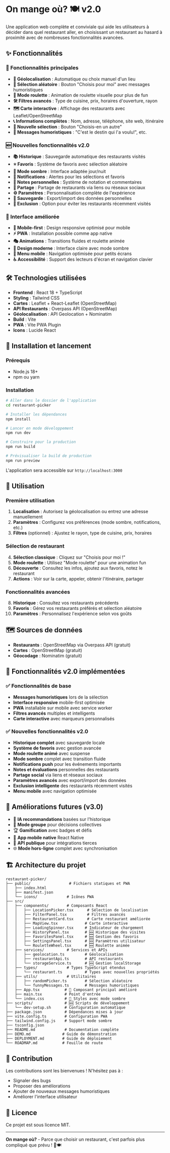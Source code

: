 # On mange où? 🍽️ v2.0

Une application web complète et conviviale qui aide les utilisateurs à décider dans quel restaurant aller, en choisissant un restaurant au hasard à proximité avec de nombreuses fonctionnalités avancées.

## ✨ Fonctionnalités

### 🎯 Fonctionnalités principales
- **📍 Géolocalisation** : Automatique ou choix manuel d'un lieu
- **🎲 Sélection aléatoire** : Bouton "Choisis pour moi" avec messages humoristiques
- **🎰 Mode roulette** : Animation de roulette visuelle pour plus de fun
- **🛠️ Filtres avancés** : Type de cuisine, prix, horaires d'ouverture, rayon
- **🗺️ Carte interactive** : Affichage des restaurants avec Leaflet/OpenStreetMap
- **📞 Informations complètes** : Nom, adresse, téléphone, site web, itinéraire
- **🔁 Nouvelle sélection** : Bouton "Choisis-en un autre"
- **🧠 Messages humoristiques** : "C'est le destin qui l'a voulu!", etc.

### 🆕 Nouvelles fonctionnalités v2.0
- **📚 Historique** : Sauvegarde automatique des restaurants visités
- **⭐ Favoris** : Système de favoris avec sélection aléatoire
- **🌙 Mode sombre** : Interface adaptée jour/nuit
- **🔔 Notifications** : Alertes pour les sélections et favoris
- **📝 Notes personnelles** : Système de notation et commentaires
- **🔗 Partage** : Partage de restaurants via liens ou réseaux sociaux
- **⚙️ Paramètres** : Personnalisation complète de l'expérience
- **💾 Sauvegarde** : Export/import des données personnelles
- **🚫 Exclusion** : Option pour éviter les restaurants récemment visités

### 🎨 Interface améliorée
- **📱 Mobile-first** : Design responsive optimisé pour mobile
- **⚡ PWA** : Installation possible comme app native
- **🎭 Animations** : Transitions fluides et roulette animée
- **🎨 Design moderne** : Interface claire avec mode sombre
- **🍔 Menu mobile** : Navigation optimisée pour petits écrans
- **♿ Accessibilité** : Support des lecteurs d'écran et navigation clavier

## 🛠️ Technologies utilisées

- **Frontend** : React 18 + TypeScript
- **Styling** : Tailwind CSS
- **Cartes** : Leaflet + React-Leaflet (OpenStreetMap)
- **API Restaurants** : Overpass API (OpenStreetMap)
- **Géolocalisation** : API Geolocation + Nominatim
- **Build** : Vite
- **PWA** : Vite PWA Plugin
- **Icons** : Lucide React

## 🚀 Installation et lancement

### Prérequis
- Node.js 18+ 
- npm ou yarn

### Installation
```bash
# Aller dans le dossier de l'application
cd restaurant-picker

# Installer les dépendances
npm install

# Lancer en mode développement
npm run dev

# Construire pour la production
npm run build

# Prévisualiser la build de production
npm run preview
```

L'application sera accessible sur `http://localhost:3000`

## 📱 Utilisation

### Première utilisation
1. **Localisation** : Autorisez la géolocalisation ou entrez une adresse manuellement
2. **Paramètres** : Configurez vos préférences (mode sombre, notifications, etc.)
3. **Filtres** (optionnel) : Ajustez le rayon, type de cuisine, prix, horaires

### Sélection de restaurant
4. **Sélection classique** : Cliquez sur "Choisis pour moi !"
5. **Mode roulette** : Utilisez "Mode roulette" pour une animation fun
6. **Découverte** : Consultez les infos, ajoutez aux favoris, notez le restaurant
7. **Actions** : Voir sur la carte, appeler, obtenir l'itinéraire, partager

### Fonctionnalités avancées
8. **Historique** : Consultez vos restaurants précédents
9. **Favoris** : Gérez vos restaurants préférés et sélection aléatoire
10. **Paramètres** : Personnalisez l'expérience selon vos goûts

## 🗺️ Sources de données

- **Restaurants** : OpenStreetMap via Overpass API (gratuit)
- **Cartes** : OpenStreetMap (gratuit)
- **Géocodage** : Nominatim (gratuit)

## 🎯 Fonctionnalités v2.0 implémentées

### ✅ Fonctionnalités de base
- **Messages humoristiques** lors de la sélection
- **Interface responsive** mobile-first optimisée
- **PWA** installable sur mobile avec service worker
- **Filtres avancés** multiples et intelligents
- **Carte interactive** avec marqueurs personnalisés

### ✅ Nouvelles fonctionnalités v2.0
- **Historique complet** avec sauvegarde locale
- **Système de favoris** avec gestion avancée
- **Mode roulette animé** avec suspense
- **Mode sombre** complet avec transition fluide
- **Notifications push** pour les événements importants
- **Notes et évaluations** personnelles des restaurants
- **Partage social** via liens et réseaux sociaux
- **Paramètres avancés** avec export/import des données
- **Exclusion intelligente** des restaurants récemment visités
- **Menu mobile** avec navigation optimisée

## 🔮 Améliorations futures (v3.0)

- 🤖 **IA recommandations** basées sur l'historique
- 👥 **Mode groupe** pour décisions collectives
- 🏆 **Gamification** avec badges et défis
- 📱 **App mobile native** React Native
- 🔌 **API publique** pour intégrations tierces
- 🌐 **Mode hors-ligne** complet avec synchronisation

## 🏗️ Architecture du projet

```
restaurant-picker/
├── public/                 # Fichiers statiques et PWA
│   ├── index.html
│   ├── manifest.json
│   └── icons/             # Icônes PWA
├── src/
│   ├── components/        # Composants React
│   │   ├── LocationPicker.tsx      # Sélection de localisation
│   │   ├── FilterPanel.tsx         # Filtres avancés
│   │   ├── RestaurantCard.tsx      # Carte restaurant améliorée
│   │   ├── MapView.tsx            # Carte interactive
│   │   ├── LoadingSpinner.tsx     # Indicateur de chargement
│   │   ├── HistoryPanel.tsx       # 🆕 Historique des visites
│   │   ├── FavoritesPanel.tsx     # 🆕 Gestion des favoris
│   │   ├── SettingsPanel.tsx      # 🆕 Paramètres utilisateur
│   │   └── RouletteWheel.tsx      # 🆕 Roulette animée
│   ├── services/          # Services et APIs
│   │   ├── geolocation.ts         # Géolocalisation
│   │   ├── restaurantApi.ts       # API restaurants
│   │   └── storageService.ts      # 🆕 Gestion localStorage
│   ├── types/             # Types TypeScript étendus
│   │   └── restaurant.ts          # Types avec nouvelles propriétés
│   ├── utils/             # Utilitaires
│   │   ├── randomPicker.ts        # Sélection aléatoire
│   │   └── funnyMessages.ts       # Messages humoristiques
│   ├── App.tsx           # 🔄 Composant principal amélioré
│   ├── main.tsx          # Point d'entrée
│   └── index.css         # 🔄 Styles avec mode sombre
├── scripts/              # 🆕 Scripts de développement
│   └── dev-setup.sh      # Configuration automatique
├── package.json          # Dépendances mises à jour
├── vite.config.ts        # Configuration PWA
├── tailwind.config.js    # Support mode sombre
├── tsconfig.json
├── README.md             # Documentation complète
├── DEMO.md              # Guide de démonstration
├── DEPLOYMENT.md        # Guide de déploiement
└── ROADMAP.md           # Feuille de route
```

## 🤝 Contribution

Les contributions sont les bienvenues ! N'hésitez pas à :
- Signaler des bugs
- Proposer des améliorations
- Ajouter de nouveaux messages humoristiques
- Améliorer l'interface utilisateur

## 📄 Licence

Ce projet est sous licence MIT.

---

**On mange où?** - Parce que choisir un restaurant, c'est parfois plus compliqué que prévu ! 🎲🍽️
